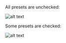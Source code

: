 All presets are unchecked:

![alt text][2]

Some presets are checked:

![alt text][3]

  [2]: https://i.imgur.com/qwRd6kW.png
  [3]: https://i.imgur.com/kKU1QPZ.png